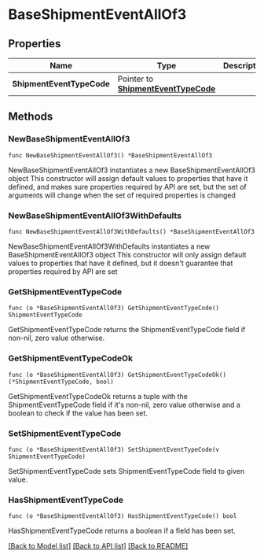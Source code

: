 # BaseShipmentEventAllOf3

## Properties

Name | Type | Description | Notes
------------ | ------------- | ------------- | -------------
**ShipmentEventTypeCode** | Pointer to [**ShipmentEventTypeCode**](ShipmentEventTypeCode.md) |  | [optional] 

## Methods

### NewBaseShipmentEventAllOf3

`func NewBaseShipmentEventAllOf3() *BaseShipmentEventAllOf3`

NewBaseShipmentEventAllOf3 instantiates a new BaseShipmentEventAllOf3 object
This constructor will assign default values to properties that have it defined,
and makes sure properties required by API are set, but the set of arguments
will change when the set of required properties is changed

### NewBaseShipmentEventAllOf3WithDefaults

`func NewBaseShipmentEventAllOf3WithDefaults() *BaseShipmentEventAllOf3`

NewBaseShipmentEventAllOf3WithDefaults instantiates a new BaseShipmentEventAllOf3 object
This constructor will only assign default values to properties that have it defined,
but it doesn't guarantee that properties required by API are set

### GetShipmentEventTypeCode

`func (o *BaseShipmentEventAllOf3) GetShipmentEventTypeCode() ShipmentEventTypeCode`

GetShipmentEventTypeCode returns the ShipmentEventTypeCode field if non-nil, zero value otherwise.

### GetShipmentEventTypeCodeOk

`func (o *BaseShipmentEventAllOf3) GetShipmentEventTypeCodeOk() (*ShipmentEventTypeCode, bool)`

GetShipmentEventTypeCodeOk returns a tuple with the ShipmentEventTypeCode field if it's non-nil, zero value otherwise
and a boolean to check if the value has been set.

### SetShipmentEventTypeCode

`func (o *BaseShipmentEventAllOf3) SetShipmentEventTypeCode(v ShipmentEventTypeCode)`

SetShipmentEventTypeCode sets ShipmentEventTypeCode field to given value.

### HasShipmentEventTypeCode

`func (o *BaseShipmentEventAllOf3) HasShipmentEventTypeCode() bool`

HasShipmentEventTypeCode returns a boolean if a field has been set.


[[Back to Model list]](../README.md#documentation-for-models) [[Back to API list]](../README.md#documentation-for-api-endpoints) [[Back to README]](../README.md)


